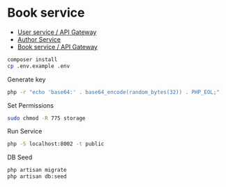 # Book service

- [User service / API Gateway](https://github.com/soulaimaneyahya/x1microservices-user-service)
- [Author Service](https://github.com/soulaimaneyahya/x1microservices-author-service)
- [Book service / API Gateway](https://github.com/soulaimaneyahya/x1microservices-book-service)

```sh
composer install
cp .env.example .env
```

Generate key
```sh
php -r "echo 'base64:' . base64_encode(random_bytes(32)) . PHP_EOL;"
```

Set Permissions
```sh
sudo chmod -R 775 storage
```

Run Service
```sh
php -S localhost:8002 -t public
```

DB Seed
```sh
php artisan migrate
php artisan db:seed
```

